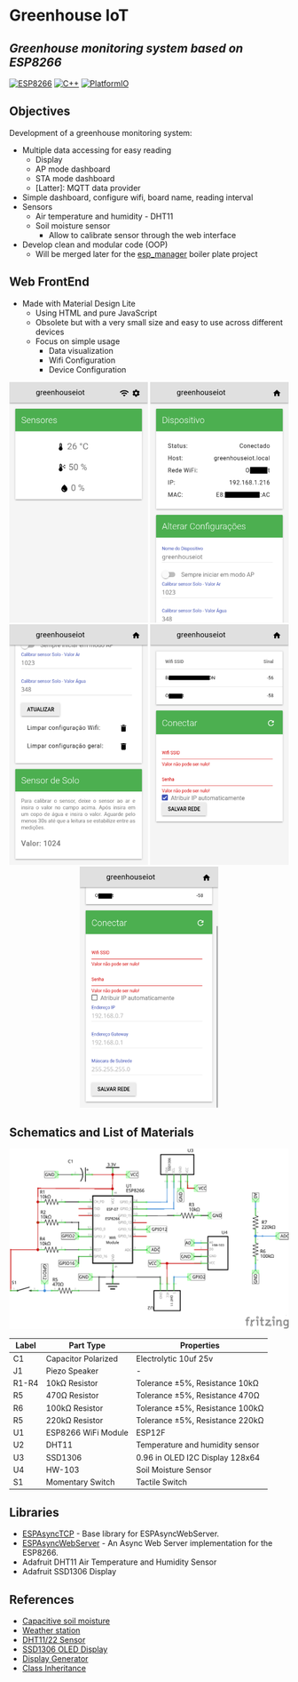 # Greenhouse IoT

## _Greenhouse monitoring system based on ESP8266_
[![ESP8266](https://img.shields.io/badge/ESP-8266-blue.svg)](https://github.com/esp8266/esp8266-wiki)
[![C++](https://img.shields.io/badge/C-++-blue.svg)]()
[![PlatformIO](https://img.shields.io/badge/Platform-IO-blue.svg)](https://platformio.org/)

## Objectives

Development of a greenhouse monitoring system:

* Multiple data accessing for easy reading
  * Display
  * AP mode dashboard
  * STA mode dashboard
  * [Latter]: MQTT data provider
* Simple dashboard, configure wifi, board name, reading interval
* Sensors
  * Air temperature and humidity - DHT11
  * Soil moisture sensor
    * Allow to calibrate sensor through the web interface
* Develop clean and modular code (OOP)
  * Will be merged later for the [esp_manager][esp_manager] boiler plate project

## Web FrontEnd

* Made with Material Design Lite
  * Using HTML and pure JavaScript
  * Obsolete but with a very small size and easy to use across different devices
  * Focus on simple usage
    * Data visualization
    * Wifi Configuration
    * Device Configuration

<p align="center">
  <img width="250" src="https://raw.githubusercontent.com/lgmarin/greenhouse_iot/main/img/scr_index.png" alt="Home Screen">
  <img width="250" src="https://raw.githubusercontent.com/lgmarin/greenhouse_iot/main/img/scr_cfg1.png" alt="Config Screen - Part 1">
  <img width="250" src="https://raw.githubusercontent.com/lgmarin/greenhouse_iot/main/img/scr_cf2.png" alt="Config Screen - Part 2">
  <img width="250" src="https://raw.githubusercontent.com/lgmarin/greenhouse_iot/main/img/scr_wifi1.png" alt="Wifi Config Screen - Part 1">
  <img width="250" src="https://raw.githubusercontent.com/lgmarin/greenhouse_iot/main/img/scr_wifi2.png" alt="Wifi Config Screen - Part 2">    
</p>

## Schematics and List of Materials

<p align="center">
  <img width="550" src="https://raw.githubusercontent.com/lgmarin/greenhouse_iot/main/img/schematics.png" alt="Schematics">
</p>

| Label | Part Type | Properties |
|-----|-----|---|
|C1|Capacitor Polarized|Electrolytic 10uf 25v|
|J1|Piezo Speaker|-|
|R1-R4|10kΩ Resistor|Tolerance ±5%, Resistance 10kΩ|
|R5|470Ω Resistor|Tolerance ±5%, Resistance 470Ω|
|R6|100kΩ Resistor|Tolerance ±5%, Resistance 100kΩ|
|R5|220kΩ Resistor|Tolerance ±5%, Resistance 220kΩ|
|U1|ESP8266 WiFi Module|ESP12F|
|U2|DHT11|Temperature and humidity sensor|
|U3|SSD1306|0.96 in OLED I2C Display 128x64|
|U4|HW-103|Soil Moisture Sensor|
|S1|Momentary Switch|Tactile Switch|

## Libraries

* [ESPAsyncTCP](https://github.com/me-no-dev/ESPAsyncTCP) - Base library for ESPAsyncWebServer.
* [ESPAsyncWebServer](https://github.com/me-no-dev/ESPAsyncWebServer) - An Async Web Server implementation for the ESP8266.
* Adafruit DHT11 Air Temperature and Humidity Sensor
* Adafruit SSD1306 Display


## References

* [Capacitive soil moisture](https://how2electronics.com/capacitive-soil-moisture-sensor-esp8266-esp32-oled-display/)
* [Weather station](https://www.engineersgarage.com/nodemcu-weather-station/)
* [DHT11/22 Sensor](https://randomnerdtutorials.com/esp8266-dht11dht22-temperature-and-humidity-web-server-with-arduino-ide/)
* [SSD1306 OLED Display](https://randomnerdtutorials.com/esp8266-0-96-inch-oled-display-with-arduino-ide/)
* [Display Generator](https://rickkas7.github.io/DisplayGenerator/index.html)
* [Class Inheritance](https://forum.arduino.cc/t/access-adafruit-ssd1306-object-inside-my-class/969569)

[esp_manager]: https://github.com/lgmarin/esp_manager